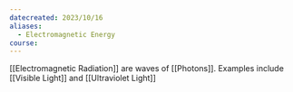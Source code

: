 ```yaml
---
datecreated: 2023/10/16
aliases:
  - Electromagnetic Energy
course:
---
```

[[Electromagnetic Radiation]] are waves of [[Photons]]. Examples include [[Visible Light]] and [[Ultraviolet Light]]